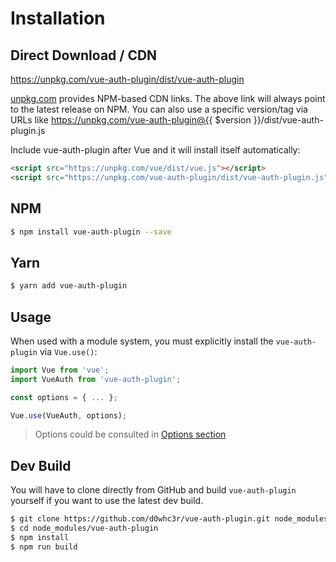 # Installation

## Direct Download / CDN

https://unpkg.com/vue-auth-plugin/dist/vue-auth-plugin 

[unpkg.com](https://unpkg.com) provides NPM-based CDN links. The above link will always point to the latest release on NPM. You can also use a specific version/tag via URLs like https://unpkg.com/vue-auth-plugin@{{ $version }}/dist/vue-auth-plugin.js
 
Include vue-auth-plugin after Vue and it will install itself automatically:

```html
<script src="https://unpkg.com/vue/dist/vue.js"></script>
<script src="https://unpkg.com/vue-auth-plugin/dist/vue-auth-plugin.js"></script>
```

## NPM

```sh
$ npm install vue-auth-plugin --save
```

## Yarn

```sh
$ yarn add vue-auth-plugin
```

## Usage

When used with a module system, you must explicitly install the `vue-auth-plugin` via `Vue.use()`:

```javascript
import Vue from 'vue';
import VueAuth from 'vue-auth-plugin';

const options = { ... };

Vue.use(VueAuth, options);
```

> Options could be consulted in [Options section](./guide/)

## Dev Build

You will have to clone directly from GitHub and build `vue-auth-plugin` yourself if
you want to use the latest dev build.

```sh
$ git clone https://github.com/d0whc3r/vue-auth-plugin.git node_modules/vue-auth-plugin
$ cd node_modules/vue-auth-plugin
$ npm install
$ npm run build
```

